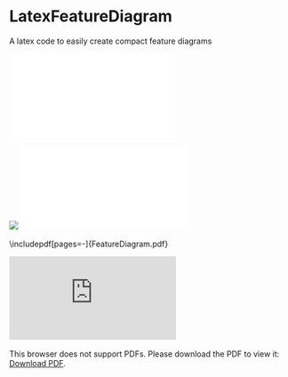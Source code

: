 # LatexFeatureDiagram
A latex code to easily create compact feature diagrams

![main.tex output](FeatureDiagram.pdf)

<image src="FeatureDiagram.pdf"/>

<embed src="FeatureDiagram.pdf" type="application/pdf">

\includepdf[pages=-]{FeatureDiagram.pdf}

<object data="http://yoursite.com/the.pdf" type="application/pdf" width="700px" height="700px">
    <embed src="http://yoursite.com/the.pdf">
        <p>This browser does not support PDFs. Please download the PDF to view it: <a href="http://yoursite.com/the.pdf">Download PDF</a>.</p>
    </embed>
</object>
